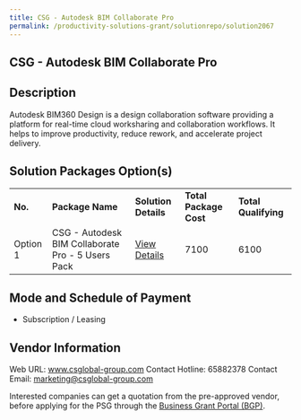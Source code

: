 ```yaml
---
title: CSG - Autodesk BIM Collaborate Pro
permalink: /productivity-solutions-grant/solutionrepo/solution2067
---
```


## CSG - Autodesk BIM Collaborate Pro

## Description

Autodesk BIM360 Design is a design collaboration software providing a platform for real-time cloud worksharing and collaboration workflows. It helps to improve productivity, reduce rework, and accelerate project delivery.

## Solution Packages Option(s)

<table>
<tr>
<td><b>No.</b></td>
<td><b>Package Name</b></td>
<td><b>Solution Details</b></td>
<td><b>Total Package Cost</b></td>
<td><b>Total Qualifying</b></td>
</tr>
<tr>
<td>Option 1</td>
<td>CSG - Autodesk BIM Collaborate Pro - 5 Users Pack</td>
<td><a href='https://www.gobusiness.gov.sg/images/psg/DesensitisedCSGCRwef1April2021_Part_2.pdf'>View Details</a></td>
<td>7100</td>
<td>6100</td>
</tr>
</table>

## Mode and Schedule of Payment

 - Subscription / Leasing

## Vendor Information

 Web URL: www.csglobal-group.com 
Contact Hotline: 65882378 
Contact Email: marketing@csglobal-group.com 


Interested companies can get a quotation from the pre-approved vendor, before applying for the PSG through the <a href='https://www.businessgrants.gov.sg/'>Business Grant Portal (BGP)</a>.

<script src="/jquery/resize-tables.js"></script>
